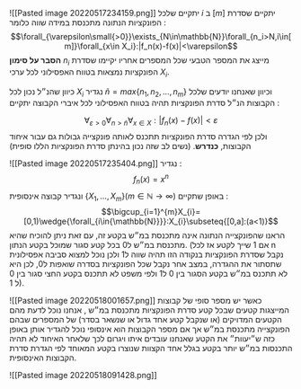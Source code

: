 ![[Pasted image 20220517234159.png]]
יתקיים שלכל $i$ ב $[m]$ יתקיים שסדרת הפונקציות הנתונה מתכנסת במידה שווה כלומר : 
$$\forall_{\varepsilon\small{>0}}\exists_{N\in\mathbb{N}}\forall_{n_i>N,i\in[m]}\forall_{x\in X_i}:|f_n(x)-f(x)|<\varepsilon$$
__הסבר על סימון__ $n_i$ מייצג את המספר הטבעי שכל המספרים אחריו יקיימו שסדרת הפונקציות נמצאות בטווח האפסילוני לכל ערכי $X_i$.

כיוון שהנ״ל נכון לכל $X_i$ נגדיר $\widetilde{n}=max\{{n_{1},n_{2},\dots,n_{m}}\}$ וכיוון שאנחנו יודעים שלכל הקבוצות הנ״ל סדרת הפונקציות תהיה בטווח האפסילוני לכל איברי הקבוצה יתקיים : 

$$\forall_{\varepsilon>0}\forall_{n>\widetilde{n}}\forall_{x\in X}:|f_{n}(x)-f(x)|<\varepsilon$$
 ולכן לפי הגדרה סדרת הפונקציות תתכנס לאותה פונקצייה גבולות גם עבור איחוד הקבוצות, __כנדרש__.  (נשים לב שזה נכון בהינתן סדרת הפונקציות הללו סופית)

![[Pasted image 20220517235404.png]]
נגדיר : 
$$f_{n}(x)=x^{n}$$
ונגדיר קבוצה אינסופית $\{ X_{1},\dots,X_{m}\}(m\in{\mathbb{N}}\rightarrow{\infty})$
באופן שתקיים : 
$$\bigcup_{i=1}^{m}X_{i}=[0,1)\wedge{\forall_{i\in{\mathbb{N}}}}:X_{i}\subseteq{[0,a]:(a<1)}$$
הראנו שהפונקצייה הנתונה אינה מתכנסת במ״ש בקטע זה, עם זאת ניתן להוכיח שהיא מתכנסת במ״ש ל0 בכל קטע סגור שמוכל בקטע הנתון. (אם $1$ שייך לקטע אז לכל n נקבל שסדרת הפונקציות בנקודה הזו תהיה שווה ל1 ולכן נוכל למצוא סביבה אפסילונית שתסתור את ההגדרה, במצב אחר נקבל שכל הפונקציות בסדרה שואפות ל0, לכן היא לא תתכנס במ״ש בקטע הסגור בין 0 ל1 ולפי משפט לא תתכנס בקטע החצי סגור בין 0 ל 1).

![[Pasted image 20220518001657.png]]
כאשר יש מספר סופי של קבוצות המייצגות קטעים שבכל קטע סדרת הפונקציות מתכנסת במ״ש , אנחנו נוכל לדעת מהם הקטעים המדויקים (או שנקבל קטע אחד גדול או שנשאר בסדר) של המספרים שבהם הפונקצייה מתכנסת במ״ש אך אם מספר הקבוצות הוא אינסופי נוכל להגדיר אותן באופן כזה ש״יעוות״ את הקטע שאנחנו עובדים איתו ויגרום לכך שלאחר האיחוד לא תהיה התכנסות במ״ש יותר בקטע בגלל אחד הקצוות שנוצרו בקטע המאוחד לפי הגדרת סדרת הקבוצות האינסופית.

![[Pasted image 20220518091428.png]]
